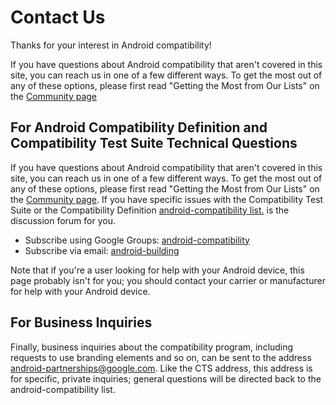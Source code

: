 <!--
   Copyright 2010 The Android Open Source Project 

   Licensed under the Apache License, Version 2.0 (the "License"); 
   you may not use this file except in compliance with the License.
   You may obtain a copy of the License at

       http://www.apache.org/licenses/LICENSE-2.0

   Unless required by applicable law or agreed to in writing, software
   distributed under the License is distributed on an "AS IS" BASIS,
   WITHOUT WARRANTIES OR CONDITIONS OF ANY KIND, either express or implied.
   See the License for the specific language governing permissions and
   limitations under the License.
-->

# Contact Us #

Thanks for your interest in Android compatibility!

If you have questions about Android compatibility that aren't covered in
this site, you can reach us in one of a few different ways. To get the most
out of any of these options, please first read "Getting the Most from Our
Lists" on the [Community page](index.html)

## For Android Compatibility Definition and Compatibility Test Suite Technical Questions ##
If you have questions about Android compatibility that aren't covered in this site, you can reach
us in one of a few different ways. To get the most out of any of these options, please first read "Getting the Most from Our
Lists" on the [Community page](index.html). If you have specific issues with the Compatibility Test Suite or the Compatibility Definition
[android-compatibility list.](https://groups.google.com/forum/?fromgroups#!forum/android-compatibility) is the discussion forum for you.

- Subscribe using Google Groups: [android-compatibility](https://groups.google.com/forum/?fromgroups#!forum/android-compatibility)
- Subscribe via email: [android-building](mailto:android-compatibility+subscribe@googlegroups.com)

Note that if you're a user looking for help with your Android device, this page probably isn't for you;
you should contact your carrier or manufacturer for help with your Android device.

## For Business Inquiries ##

Finally, business inquiries about the compatibility program, including
requests to use branding elements and so on, can be sent to the address [android-partnerships@google.com](mailto:android-partnerships@google.com). Like
the CTS address, this address is for specific, private inquiries; general
questions will be directed back to the android-compatibility list.
